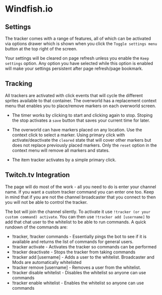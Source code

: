 # Windfish.io


## Settings

The tracker comes with a range of features, all of which can be activated via options drawer which is shown when you click the `Toggle settings menu` button at the top right of the screen.

Your settings will be cleared on page refresh unless you enable the `Keep settings` option. Any option you have selected while this option is enabled will make your settings persistent after page refresh/page bookmark.


## Tracking

All trackers are activated with click events that will cycle the different sprites available to that container. The overworld has a replacement context menu that enables you to place/remove markers on each overworld screen.

- The timer works by clicking to start and clicking again to stop. Stoping the stop activates a `save` button that saves your current time for later.

- The overworld can have markers placed on any location. Use the context click to select a marker. Using primary click with activate/deactivate the `cleared` state that will cover other markers but does not replace previously placed markers. Only the `reset` option in the context menu will remove all markers and states.

- The item tracker activates by a simple primary click.


## Twitch.tv Integration

The page will do most of the work - all you need to do is enter your channel name. If you want a custom tracker command you can enter one too. Keep in mind that if you are not the channel broadcaster that you connect to then you will not be able to control the tracker.

The bot will join the channel silently. To activate it use `!tracker (or your custom command) activate`. You can then use `!tracker add [username]` to add that chat user to the whitelist to be able to run commands. A quick rundown of the commands are:

- !tracker, !tracker commands - Essentially pings the bot to see if it is available and returns the list of commands for general users.
- !tracker activate - Activates the tracker so commands can be performed
- !tracker deactivate - Stops the tracker from taking commands
- !tracker add [username] - Adds a user to the whitelist. Broadcaster and Mods are automatically whitelisted
- !tracker remove [username] - Removes a user from the whitelist.
- !tracker disable whitelist - Disables the whitelist so anyone can use commands
- !tracker enable whitelist - Enables the whitelist so anyone can use commands